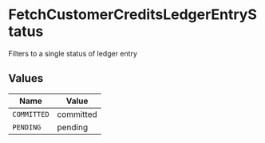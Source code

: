 # FetchCustomerCreditsLedgerEntryStatus

Filters to a single status of ledger entry


## Values

| Name        | Value       |
| ----------- | ----------- |
| `COMMITTED` | committed   |
| `PENDING`   | pending     |